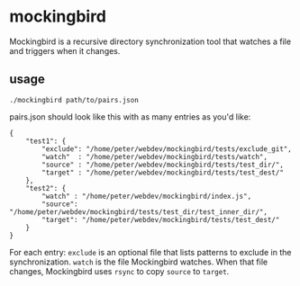 mockingbird
===========

Mockingbird is a recursive directory synchronization tool that watches a file and triggers when it changes.
## usage

```
./mockingbird path/to/pairs.json
```

pairs.json should look like this with as many entries as you'd like:

```
{
    "test1": {
        "exclude": "/home/peter/webdev/mockingbird/tests/exclude_git",
        "watch"  : "/home/peter/webdev/mockingbird/tests/watch",
        "source" : "/home/peter/webdev/mockingbird/tests/test_dir/",
        "target" : "/home/peter/webdev/mockingbird/tests/test_dest/"
    },
    "test2": {
        "watch" : "/home/peter/webdev/mockingbird/index.js",
        "source": "/home/peter/webdev/mockingbird/tests/test_dir/test_inner_dir/",
        "target": "/home/peter/webdev/mockingbird/tests/test_dest/"
    }
}
```

For each entry:
```exclude``` is an optional file that lists patterns to exclude in the synchronization.
```watch``` is the file Mockingbird watches. When that file changes, Mockingbird uses ```rsync``` to copy ```source``` to ```target```.